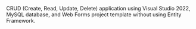  CRUD (Create, Read, Update, Delete) application using Visual Studio 2022, MySQL database, and Web Forms project template without using Entity Framework.
